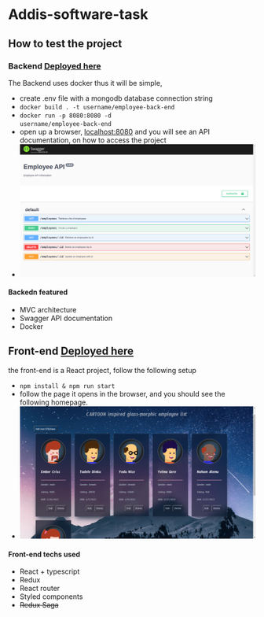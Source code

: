 # Addis-software-task

## How to test the project
### Backend  [Deployed here](https://addis-software.onrender.com/)
The Backend uses docker thus it will be simple, 
- create .env file with a mongodb database connection string
- <code>docker build . -t username/employee-back-end</code>
- <code>docker run -p 8080:8080 -d username/employee-back-end</code>
- open up a browser, <a href="localhost:8080">localhost:8080</a> and you will see an API documentation, on how to access the project
- ![Employee API documentation](API-img.png)
#### Backedn featured
  - MVC architecture
  - Swagger API documentation
  - Docker
  
## Front-end [Deployed here](https://main--soft-dragon-e9df99.netlify.app/)
the front-end is a React project, follow the following setup
  - <code>npm install & npm run start</code>
  - follow the page it opens in the browser, and you should see the following homepage.
  - ![Employee API documentation](WEB-UI-img.png)
#### Front-end techs used
  - React + typescript
  - Redux
  - React router
  - Styled components
  - ~~Redux Saga~~
